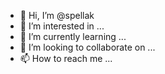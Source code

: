 - 👋 Hi, I’m @spellak
- 👀 I’m interested in ...
- 🌱 I’m currently learning ...
- 💞️ I’m looking to collaborate on ...
- 📫 How to reach me ...

<!---
spellak/spellak is a ✨ special ✨ repository because its `README.md` (this file) appears on your GitHub profile.
You can click the Preview link to take a look at your changes.
--->
